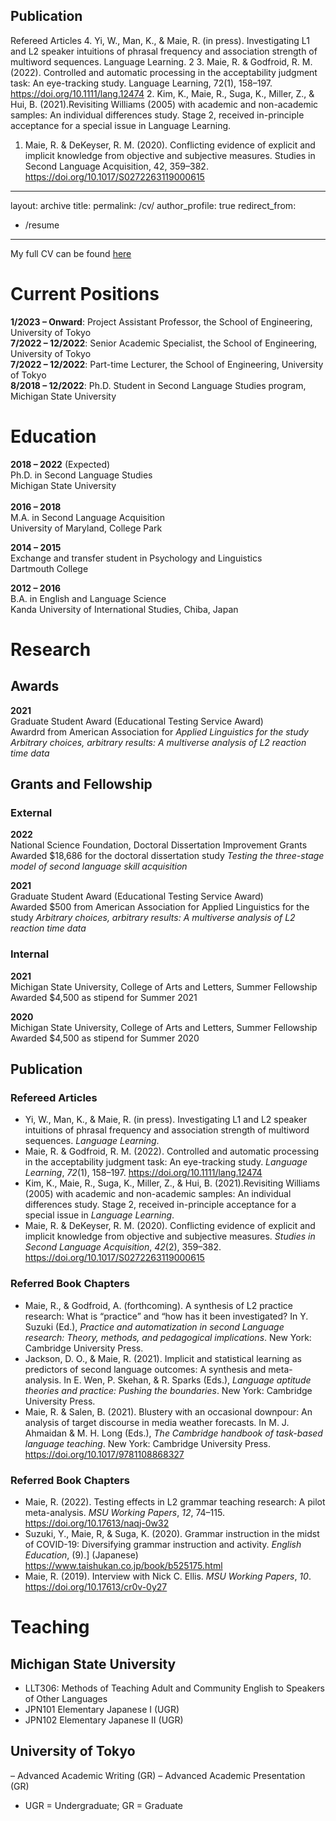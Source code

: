 
## Publication
Refereed Articles
4. Yi, W., Man, K., & Maie, R. (in press). Investigating L1 and L2 speaker intuitions of
phrasal frequency and association strength of multiword sequences. Language Learning.
2
3. Maie, R. & Godfroid, R. M. (2022). Controlled and automatic processing in the acceptability judgment task: An eye-tracking study. Language Learning, 72(1), 158–197. https://doi.org/10.1111/lang.12474
2. Kim, K., Maie, R., Suga, K., Miller, Z., & Hui, B. (2021).Revisiting Williams (2005) with academic and non-academic samples: An individual differences study. Stage 2, received in-principle acceptance for a special issue in Language Learning.
1. Maie, R. & DeKeyser, R. M. (2020). Conflicting evidence of explicit and implicit knowledge from objective and subjective measures. Studies in Second Language Acquisition, 42, 359–382. https://doi.org/10.1017/S0272263119000615

---
layout: archive
title:
permalink: /cv/
author_profile: true
redirect_from:
  - /resume
---
My full CV can be found [here](https://github.com/maieryo/research/blob/CV/CV_RyoMaie.pdf)

# Current Positions
**1/2023 – Onward**: Project Assistant Professor, the School of Engineering, University of Tokyo<br>
**7/2022 – 12/2022**: Senior Academic Specialist, the School of Engineering, University of Tokyo<br>
**7/2022 – 12/2022**: Part-time Lecturer, the School of Engineering, University of Tokyo<br>
**8/2018 – 12/2022**: Ph.D. Student in Second Language Studies program, Michigan State University<br>

# Education
**2018 – 2022** (Expected)<br>
Ph.D. in Second Language Studies<br>
Michigan State University<br>
<br>
**2016 – 2018**<br>
M.A. in Second Language Acquisition<br>
University of Maryland, College Park<br>

**2014 – 2015**<br>
Exchange and transfer student in Psychology and Linguistics<br>
Dartmouth College<br>

**2012 – 2016**<br>
B.A. in English and Language Science<br>
Kanda University of International Studies, Chiba, Japan<br>

# Research
## Awards
**2021**<br>
Graduate Student Award (Educational Testing Service Award)<br>
Awardrd from American Association for *Applied Linguistics for the study Arbitrary choices, arbitrary results: A multiverse analysis of L2 reaction time data*

## Grants and Fellowship
### External
**2022**<br>
National Science Foundation, Doctoral Dissertation Improvement Grants<br>
Awarded $18,686 for the doctoral dissertation study *Testing the three-stage model of second language skill acquisition*

**2021**<br>
Graduate Student Award (Educational Testing Service Award)<br>
Awarded $500 from American Association for Applied Linguistics for the study *Arbitrary choices, arbitrary results: A multiverse analysis of L2 reaction time data*

### Internal
**2021**<br>
Michigan State University, College of Arts and Letters, Summer Fellowship<br>
Awarded $4,500 as stipend for Summer 2021

**2020**<br>
Michigan State University, College of Arts and Letters, Summer Fellowship<br>
Awarded $4,500 as stipend for Summer 2020

## Publication
### Refereed Articles
- Yi, W., Man, K., & Maie, R. (in press). Investigating L1 and L2 speaker intuitions of phrasal frequency and association strength of multiword sequences. *Language Learning*.
- Maie, R. & Godfroid, R. M. (2022). Controlled and automatic processing in the acceptability judgment task: An eye-tracking study. *Language Learning*, *72*(1), 158–197. https://doi.org/10.1111/lang.12474
- Kim, K., Maie, R., Suga, K., Miller, Z., & Hui, B. (2021).Revisiting Williams (2005) with academic and non-academic samples: An individual differences study. Stage 2, received in-principle acceptance for a special issue in *Language Learning*.
- Maie, R. & DeKeyser, R. M. (2020). Conflicting evidence of explicit and implicit knowledge from objective and subjective measures. *Studies in Second Language Acquisition*, *42*(2), 359–382. https://doi.org/10.1017/S0272263119000615

### Referred Book Chapters
- Maie, R., & Godfroid, A. (forthcoming). A synthesis of L2 practice research: What is “practice” and “how has it been investigated? In Y. Suzuki (Ed.), *Practice and automatization in second Language research: Theory, methods, and pedagogical implications*. New York: Cambridge University Press.
- Jackson, D. O., & Maie, R. (2021). Implicit and statistical learning as predictors of second language outcomes: A synthesis and meta-analysis. In E. Wen, P. Skehan, & R. Sparks (Eds.), *Language aptitude theories and practice: Pushing the boundaries*. New York: Cambridge University Press.
- Maie, R. & Salen, B. (2021). Blustery with an occasional downpour: An analysis of target discourse in media weather forecasts. In M. J. Ahmaidan & M. H. Long (Eds.), *The Cambridge handbook of task-based language teaching*. New York: Cambridge University Press. https://doi.org/10.1017/9781108868327

### Referred Book Chapters
- Maie, R. (2022). Testing effects in L2 grammar teaching research: A pilot meta-analysis.
*MSU Working Papers*, *12*, 74–115. https://doi.org/10.17613/naqj-0w32
- Suzuki, Y., Maie, R, & Suga, K. (2020). Grammar instruction in the midst of COVID-19: Diversifying grammar instruction and activity. *English Education*, (9).] (Japanese) https://www.taishukan.co.jp/book/b525175.html
- Maie, R. (2019). Interview with Nick C. Ellis. *MSU Working Papers*, *10*. https://doi.org/10.17613/cr0v-0y27

# Teaching
## Michigan State University
- LLT306: Methods of Teaching Adult and Community English to Speakers of Other Languages
- JPN101 Elementary Japanese I (UGR)
- JPN102 Elementary Japanese II (UGR)
## University of Tokyo
– Advanced Academic Writing (GR)
– Advanced Academic Presentation (GR)
- UGR = Undergraduate; GR = Graduate

